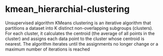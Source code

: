 # kmean_hierarchial-clustering
Unsupervised algorithm
KMeans clustering is an iterative algorithm that partitions a dataset into K distinct non-overlapping subgroups (clusters). For each cluster, it calculates the centroid (the average of all points in the cluster) and assigns each data point to the cluster whose centroid is nearest. The algorithm iterates until the assignments no longer change or a maximum number of iterations is reached
